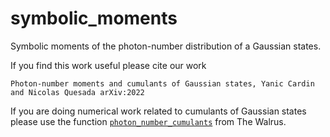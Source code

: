 # symbolic_moments
Symbolic moments of the photon-number distribution of a Gaussian states.

If you find this work useful please cite our work

```
Photon-number moments and cumulants of Gaussian states, Yanic Cardin and Nicolas Quesada arXiv:2022
```
If you are doing numerical work related to cumulants of Gaussian states please use the function [`photon_number_cumulants`](https://the-walrus.readthedocs.io/en/latest/code/quantum.html#thewalrus.quantum.photon_number_moment) from The Walrus. 
